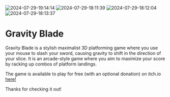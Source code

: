 ![2024-07-29-19:14:14](https://github.com/user-attachments/assets/f046c46a-fcf2-4cbc-b937-0b4bc3586fe2)
![2024-07-29-18:11:39](https://github.com/user-attachments/assets/eac13208-8533-4475-9d65-73e387d52add)
![2024-07-29-18:12:04](https://github.com/user-attachments/assets/84aaa02b-83c9-4eaa-8723-065315177fbf)
![2024-07-29-18:13:37](https://github.com/user-attachments/assets/ad8e2d65-68e2-4833-a15c-7512e2a61b35)

# Gravity Blade

Gravity Blade is a stylish maximalist 3D platforming game where you use your mouse to slash your sword, causing gravity to shift in the direction of your slice. It is an arcade-style game where you aim to maximize your score by racking up combos of platform landings.

The game is available to play for free (with an optional donation) on itch.io [here!]([url](https://studio-chia.itch.io/gravity-blade))

Thanks for checking it out!
